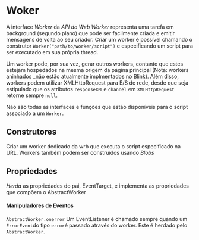 # Woker 

A interface *Worker* da _API do Web Worker_ representa uma tarefa em background (segundo plano) que pode ser facilmente criada e emitir mensagens de volta ao seu criador. Criar um worker é possível chamando o construtor `Worker("path/to/worker/script")` e especificando um script para ser executado em sua própria thread.

Um worker pode, por sua vez, gerar outros workers, contanto que estes estejam hospedados na mesma origem da página principal (Nota: workers aninhados _não estão atualmente implmentados no Blink). Além disso, workers podem utilizar XMLHttpRequest para E/S de rede, desde que seja estipulado que os atributos `responseXML`e `channel` em `XMLHttpRequest` retorne sempre `null`.

Não são todas as interfaces e funções que estão disponíveis para o script associado a um `Worker`.

## Construtores

Criar um worker dedicado da wrb que executa o script especificado na URL. Workers também podem ser construídos usando *Blobs*

## Propriedades 

_Herda_ as propriedades do pai, EventTarget, e implementa as propriedades que compõem o AbstractWorker

#### Manipuladores de Eventos

`AbstractWorker.onerror` 
    Um EventListener é chamado sempre quando um `ErrorEvent`do tipo `error`é passado através do worker. Este é herdado pelo `AbstractWorker`.
    
